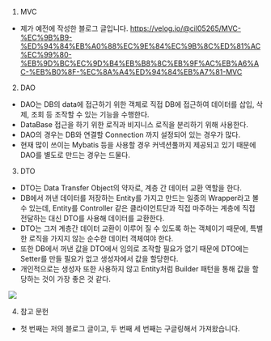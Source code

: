 1. MVC
- 제가 예전에 작성한 블로그 글입니다.
https://velog.io/@cil05265/MVC-%EC%9B%B9-%ED%94%84%EB%A0%88%EC%9E%84%EC%9B%8C%ED%81%AC%EC%99%80-%EB%9D%BC%EC%9D%B4%EB%B8%8C%EB%9F%AC%EB%A6%AC-%EB%B0%8F-%EC%8A%A4%ED%94%84%EB%A7%81-MVC

2. DAO
- DAO는 DB의 data에 접근하기 위한 객체로 직접 DB에 접근하여 데이터를 삽입, 삭제, 조회 등 조작할 수 있는 기능을 수행한다.
- DataBase 접근을 하기 위한 로직과 비지니스 로직을 분리하기 위해 사용한다.
- DAO의 경우는 DB와 연결할 Connection 까지 설정되어 있는 경우가 많다.
- 현재 많이 쓰이는 Mybatis 등을 사용할 경우 커넥션풀까지 제공되고 있기 때문에 DAO를 별도로 만드는 경우는 드물다.


3. DTO
- DTO는 Data Transfer Object의 약자로, 계층 간 데이터 교환 역할을 한다.
- DB에서 꺼낸 데이터를 저장하는 Entity를 가지고 만드는 일종의 Wrapper라고 볼 수 있는데, Entity를 Controller 같은 클라이언트단과 직접 마주하는 계층에 직접 전달하는 대신 DTO를 사용해 데이터를 교환한다.
- DTO는 그저 계층간 데이터 교환이 이루어 질 수 있도록 하는 객체이기 때문에, 특별한 로직을 가지지 않는 순수한 데이터 객체여야 한다.
- 또한 DB에서 꺼낸 값을 DTO에서 임의로 조작할 필요가 없기 때문에 DTO에는 Setter를 만들 필요가 없고 생성자에서 값을 할당한다.
- 개인적으로는 생성자 또한 사용하지 않고 Entity처럼 Builder 패턴을 통해 값을 할당하는 것이 가장 좋은 것 같다.

![](https://images.velog.io/images/cil05265/post/fba406ee-ddff-4f85-bb3c-01aa6b6dadd3/%E3%82%B9%E3%82%AF%E3%83%AA%E3%83%BC%E3%83%B3%E3%82%B7%E3%83%A7%E3%83%83%E3%83%88%202021-12-18%2020.19.58.png)

4. 참고 문헌
- 첫 번째는 저의 블로그 글이고, 두 번째 세 번째는 구글링해서 가져왔습니다.
